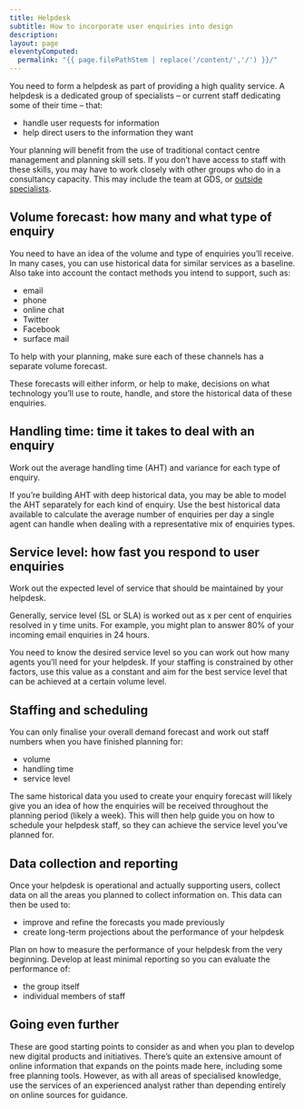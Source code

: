 ```yaml
---
title: Helpdesk
subtitle: How to incorporate user enquiries into design
description:
layout: page
eleventyComputed:
  permalink: "{{ page.filePathStem | replace('/content/','/') }}/"
---
```


You need to form a helpdesk as part of providing a high quality service. A helpdesk is a dedicated group of specialists – or current staff dedicating some of their time – that:

- handle user requests for information
- help direct users to the information they want

Your planning will benefit from the use of traditional contact centre management and planning skill sets. If you don’t have access to staff with these skills, you may have to work closely with other groups who do in a consultancy capacity. This may include the team at GDS, or [outside specialists](/version-1/guides/working-with-specialists/).

## Volume forecast: how many and what type of enquiry

You need to have an idea of the volume and type of enquiries you’ll receive. In many cases, you can use historical data for similar services as a baseline. Also take into account the contact methods you intend to support, such as:

- email
- phone
- online chat
- Twitter
- Facebook
- surface mail

To help with your planning, make sure each of these channels has a separate volume forecast.

These forecasts will either inform, or help to make, decisions on what technology you’ll use to route, handle, and store the historical data of these enquiries.

## Handling time: time it takes to deal with an enquiry

Work out the average handling time (AHT) and variance for each type of enquiry.

If you’re building AHT with deep historical data, you may be able to model the AHT separately for each kind of enquiry. Use the best historical data available to calculate the average number of enquiries per day a single agent can handle when dealing with a representative mix of enquiries types.

## Service level: how fast you respond to user enquiries

Work out the expected level of service that should be maintained by your helpdesk.

Generally, service level (SL or SLA) is worked out as x per cent of enquiries resolved in y time units. For example, you might plan to answer 80% of your incoming email enquiries in 24 hours.

You need to know the desired service level so you can work out how many agents you’ll need for your helpdesk. If your staffing is constrained by other factors, use this value as a constant and aim for the best service level that can be achieved at a certain volume level.

## Staffing and scheduling

You can only finalise your overall demand forecast and work out staff numbers when you have finished planning for:

- volume
- handling time
- service level

The same historical data you used to create your enquiry forecast will likely give you an idea of how the enquiries will be received throughout the planning period (likely a week). This will then help guide you on how to schedule your helpdesk staff, so they can achieve the service level you’ve planned for.

## Data collection and reporting

Once your helpdesk is operational and actually supporting users, collect data on all the areas you planned to collect information on. This data can then be used to:

- improve and refine the forecasts you made previously
- create long-term projections about the performance of your helpdesk

Plan on how to measure the performance of your helpdesk from the very beginning. Develop at least minimal reporting so you can evaluate the performance of:

- the group itself
- individual members of staff

## Going even further

These are good starting points to consider as and when you plan to develop new digital products and initiatives. There’s quite an extensive amount of online information that expands on the points made here, including some free planning tools. However, as with all areas of specialised knowledge, use the services of an experienced analyst rather than depending entirely on online sources for guidance.
